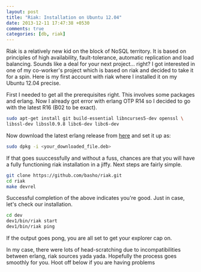```yaml
---
layout: post
title: "Riak: Installation on Ubuntu 12.04"
date: 2013-12-11 17:47:38 +0530
comments: true
categories: [db, riak]
---
```

Riak is a relatively new kid on the block of NoSQL territory. It is based on principles of high availability, fault-tolerance, automatic replication and load balancing. Sounds like a deal for your next project... right? I got interested in one of my co-worker's project which is based on riak and decided to take it for a spin. Here is my first account with riak where I installed it on my Ubuntu 12.04 precise.

<!--more-->

First I needed to get all the prerequisites right. This involves some packages and erlang. Now I already got error with erlang OTP R14 so I decided to go with the latest R16 (B02 to be exact).

``` bash
sudo apt-get install git build-essential libncurses5-dev openssl \
libssl-dev libssl0.9.8 libc6-dev libc6-dev
```

Now download the latest erlang release from [here](https://www.erlang-solutions.com/downloads/download-erlang-otp) and set it up as:

``` bash
sudo dpkg -i <your_downloaded_file.deb>
```
If that goes suuccessfully and without a fuss, chances are that you will have a fully functioning riak installation in a jiffy.
Next steps are fairly simple.

``` bash
git clone https://github.com/basho/riak.git
cd riak
make devrel
```

Successful completion of the above indicates you're good. Just in case, let's check our installation.

``` bash
cd dev
dev1/bin/riak start
dev1/bin/riak ping
```
If the output goes pong, you are all set to get your explorer cap on.

In my case, there were lots of head-scratching due to incompatibilities between erlang, riak sources yada yada. Hopefully the process goes smoothly for you. Hoot off below if you are having problems